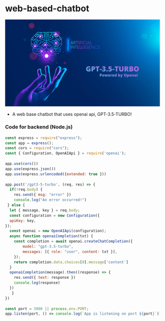 # web-based-chatbot

![Thumbnail](https://github.com/libyzxy0/web-based-chatbot/blob/main/assets/image/thumbnail.png?raw=true)
* A web base chatbot that uses openai api, GPT-3.5-TURBO!


### Code for backend (Node.js)

```javascript
const express = require("express");
const app = express();
const cors = require("cors");
const { Configuration, OpenAIApi } = require('openai');

app.use(cors())
app.use(express.json())
app.use(express.urlencoded({extended: true }))

app.post('/gpt3-5-turbo', (req, res) => {
  if(!req.body) {
    res.send({ msg: "error" })
    console.log("An error occurred!")
 } else {
  let { message, key } = req.body;
  const configuration = new Configuration({
  apiKey: key,
});
  const openai = new OpenAIApi(configuration);
  async function openaiCompletion(txt) {
    const completion = await openai.createChatCompletion({
        model: "gpt-3.5-turbo",
        messages: [{ role: "user", content: txt }],
    });
    return completion.data.choices[0].message['content']
  } 
  openaiCompletion(message).then((response) => {
    res.send({ text: response })
    console.log(response)
  })
   } 
})

const port = 3000 || process.env.PORT;
app.listen(port, () => console.log(`App is listening on port ${port}`))
```
